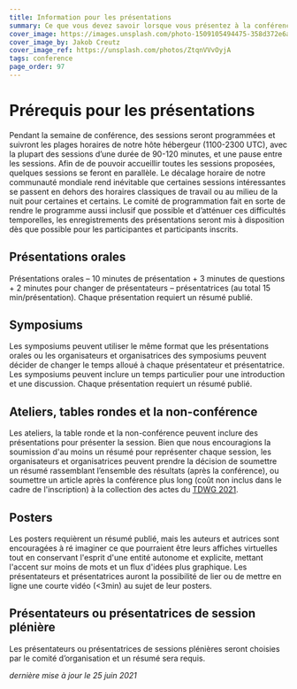 ```yaml
---
title: Information pour les présentations
summary: Ce que vous devez savoir lorsque vous présentez à la conférence TDWG 2021
cover_image: https://images.unsplash.com/photo-1509105494475-358d372e6ade
cover_image_by: Jakob Creutz
cover_image_ref: https://unsplash.com/photos/ZtqnVVvOyjA
tags: conference
page_order: 97
---
```

# Prérequis pour les présentations
Pendant la semaine de conférence, des sessions seront programmées et suivront les plages horaires de notre hôte hébergeur (1100-2300 UTC), avec la plupart des sessions d’une durée de 90-120 minutes, et une pause entre les sessions. Afin de de pouvoir accueillir toutes les sessions proposées, quelques sessions se feront en parallèle. Le décalage horaire de notre communauté mondiale rend inévitable que certaines sessions intéressantes se passent en dehors des horaires classiques de travail ou au milieu de la nuit pour certaines et certains. Le comité de programmation fait en sorte de rendre le programme aussi inclusif que possible et d’atténuer ces difficultés temporelles, les enregistrements des présentations seront mis à disposition dès que possible pour les participantes et participants inscrits.


## Présentations orales
Présentations orales – 10 minutes de présentation + 3 minutes de questions + 2 minutes pour changer de présentateurs – présentatrices (au total 15 min/présentation). Chaque présentation requiert un résumé publié.

## Symposiums
Les symposiums peuvent utiliser le même format que les présentations orales ou les organisateurs et organisatrices des symposiums peuvent décider de changer le temps alloué à chaque présentateur et présentatrice. Les symposiums peuvent inclure un temps particulier pour une introduction et une discussion. Chaque présentation requiert un résumé publié.

## Ateliers, tables rondes et la non-conférence 
Les ateliers, la table ronde et la non-conférence peuvent inclure des présentations pour présenter la session. Bien que nous encouragions la soumission d'au moins un résumé pour représenter chaque session, les organisateurs et organisatrices peuvent prendre la décision de soumettre un résumé rassemblant l’ensemble des résultats (après la conférence), ou soumettre un article après la conférence plus long (coût non inclus dans le cadre de l'inscription) à la collection des actes du [TDWG 2021](https://biss.pensoft.net/collection/293/).


## Posters
Les posters requièrent un résumé publié, mais les auteurs et autrices sont encouragées à ré imaginer ce que pourraient être leurs affiches virtuelles tout en conservant l'esprit d'une entité autonome et explicite, mettant l'accent sur moins de mots et un flux d'idées plus graphique. Les présentateurs et présentatrices auront la possibilité de lier ou de mettre en ligne une courte vidéo (<3min) au sujet de leur posters.


## Présentateurs ou présentatrices de session plénière

Les présentateurs ou présentatrices de sessions plénières seront choisies par le comité d’organisation et un résumé sera requis.


_dernière mise à jour le 25 juin 2021_
